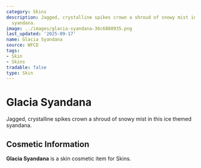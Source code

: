 ```yaml
---
category: Skins
description: Jagged, crystalline spikes crown a shroud of snowy mist in this ice themed
  syandana.
image: ../images/glacia-syandana-36c6888935.png
last_updated: '2025-09-17'
name: Glacia Syandana
source: WFCD
tags:
- Skin
- Skins
tradable: false
type: Skin
---
```


# Glacia Syandana

Jagged, crystalline spikes crown a shroud of snowy mist in this ice themed syandana.

## Cosmetic Information

**Glacia Syandana** is a skin cosmetic item for Skins.

